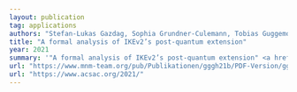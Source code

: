 ```yaml
---
layout: publication
tag: applications
authors: "Stefan-Lukas Gazdag, Sophia Grundner-Culemann, Tobias Guggemos, Tobias Heider and Daniel Loebenberger"
title: "A formal analysis of IKEv2’s post-quantum extension"
year: 2021
summary: '"A formal analysis of IKEv2’s post-quantum extension" <a href="https://www.mnm-team.org/pub/Publikationen/gggh21b/PDF-Version/gggh21b.pdf" target="_blank">[PDF]</a>, by Stefan-Lukas Gazdag, Sophia Grundner-Culemann, Tobias Guggemos, Tobias Heider and Daniel Loebenberger, presented at <a href="https://www.acsac.org/2021/">ACSAC 2021</a>.'
url: "https://www.mnm-team.org/pub/Publikationen/gggh21b/PDF-Version/gggh21b.pdf"
url: "https://www.acsac.org/2021/"
---
```

